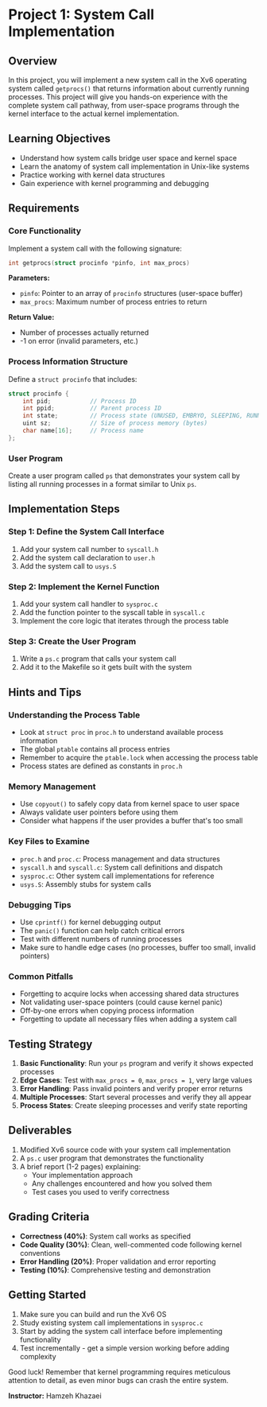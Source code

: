 # Project 1: System Call Implementation

## Overview

In this project, you will implement a new system call in the Xv6 operating system called `getprocs()` that returns information about currently running processes. This project will give you hands-on experience with the complete system call pathway, from user-space programs through the kernel interface to the actual kernel implementation.

## Learning Objectives

- Understand how system calls bridge user space and kernel space
- Learn the anatomy of system call implementation in Unix-like systems
- Practice working with kernel data structures
- Gain experience with kernel programming and debugging

## Requirements

### Core Functionality

Implement a system call with the following signature:
```c
int getprocs(struct procinfo *pinfo, int max_procs)
```

**Parameters:**
- `pinfo`: Pointer to an array of `procinfo` structures (user-space buffer)
- `max_procs`: Maximum number of process entries to return

**Return Value:**
- Number of processes actually returned
- -1 on error (invalid parameters, etc.)

### Process Information Structure

Define a `struct procinfo` that includes:
```c
struct procinfo {
    int pid;           // Process ID
    int ppid;          // Parent process ID
    int state;         // Process state (UNUSED, EMBRYO, SLEEPING, RUNNABLE, RUNNING, ZOMBIE)
    uint sz;           // Size of process memory (bytes)
    char name[16];     // Process name
};
```

### User Program

Create a user program called `ps` that demonstrates your system call by listing all running processes in a format similar to Unix `ps`.

## Implementation Steps

### Step 1: Define the System Call Interface
1. Add your system call number to `syscall.h`
2. Add the system call declaration to `user.h`
3. Add the system call to `usys.S`

### Step 2: Implement the Kernel Function
1. Add your system call handler to `sysproc.c`
2. Add the function pointer to the syscall table in `syscall.c`
3. Implement the core logic that iterates through the process table

### Step 3: Create the User Program
1. Write a `ps.c` program that calls your system call
2. Add it to the Makefile so it gets built with the system

## Hints and Tips

### Understanding the Process Table
- Look at `struct proc` in `proc.h` to understand available process information
- The global `ptable` contains all process entries
- Remember to acquire the `ptable.lock` when accessing the process table
- Process states are defined as constants in `proc.h`

### Memory Management
- Use `copyout()` to safely copy data from kernel space to user space
- Always validate user pointers before using them
- Consider what happens if the user provides a buffer that's too small

### Key Files to Examine
- `proc.h` and `proc.c`: Process management and data structures
- `syscall.h` and `syscall.c`: System call definitions and dispatch
- `sysproc.c`: Other system call implementations for reference
- `usys.S`: Assembly stubs for system calls

### Debugging Tips
- Use `cprintf()` for kernel debugging output
- The `panic()` function can help catch critical errors
- Test with different numbers of running processes
- Make sure to handle edge cases (no processes, buffer too small, invalid pointers)

### Common Pitfalls
- Forgetting to acquire locks when accessing shared data structures
- Not validating user-space pointers (could cause kernel panic)
- Off-by-one errors when copying process information
- Forgetting to update all necessary files when adding a system call

## Testing Strategy

1. **Basic Functionality**: Run your `ps` program and verify it shows expected processes
2. **Edge Cases**: Test with `max_procs = 0`, `max_procs = 1`, very large values
3. **Error Handling**: Pass invalid pointers and verify proper error returns
4. **Multiple Processes**: Start several processes and verify they all appear
5. **Process States**: Create sleeping processes and verify state reporting

## Deliverables

1. Modified Xv6 source code with your system call implementation
2. A `ps.c` user program that demonstrates the functionality
3. A brief report (1-2 pages) explaining:
   - Your implementation approach
   - Any challenges encountered and how you solved them
   - Test cases you used to verify correctness

## Grading Criteria

- **Correctness (40%)**: System call works as specified
- **Code Quality (30%)**: Clean, well-commented code following kernel conventions
- **Error Handling (20%)**: Proper validation and error reporting
- **Testing (10%)**: Comprehensive testing and demonstration

## Getting Started

1. Make sure you can build and run the Xv6 OS
2. Study existing system call implementations in `sysproc.c`
3. Start by adding the system call interface before implementing functionality
4. Test incrementally - get a simple version working before adding complexity

Good luck! Remember that kernel programming requires meticulous attention to detail, as even minor bugs can crash the entire system.

**Instructor:** Hamzeh Khazaei
